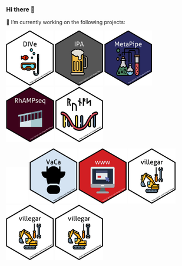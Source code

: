 ### Hi there 👋

🔭 I’m currently working on the following projects:

[<img src="https://raw.githubusercontent.com/villegar/dive/master/inst/images/logo.png" height="150"/>](https://github.com/villegar/dive)
[<img src="https://raw.githubusercontent.com/villegar/IPA/master/inst/images/logo.png" height="150"/>](https://github.com/villegar/IPA)
[<img src="https://raw.githubusercontent.com/villegar/MetaPipe/master/inst/images/metapipe.png" height="150"/>](https://github.com/villegar/MetaPipe)
[<img src="https://raw.githubusercontent.com/villegar/RhAMPseq/master/figures/logo.png" height="150"/>](https://github.com/villegar/RhAMPseq)
[<img src="https://raw.githubusercontent.com/villegar/RuNAs/master/images/logo.png" height="150"/>](https://github.com/villegar/RuNAs)
<!--[<img src="https://raw.githubusercontent.com/villegar/villegar/master/images/half_blank_left.png" height="150"/>](https://github.com/villegar) -->
[<img src="https://raw.githubusercontent.com/villegar/villegar/master/images/half_blank_right.png" height="100" width="60"/>](https://github.com/villegar)
[<img src="https://raw.githubusercontent.com/villegar/vaca/master/images/logo.png" height="150"/>](https://github.com/villegar/vaca)
[<img src="https://raw.githubusercontent.com/villegar/www/master/static/images/logo.png" height="150" alt="www"/>](https://github.com/villegar/www)
[<img src="https://raw.githubusercontent.com/villegar/villegar/master/images/logo_soon.png" height="150" alt="Coming soon"/>](https://github.com/villegar)
[<img src="https://raw.githubusercontent.com/villegar/villegar/master/images/logo_soon.png" height="150" alt="Coming soon"/>](https://github.com/villegar)
[<img src="https://raw.githubusercontent.com/villegar/villegar/master/images/logo_soon.png" height="150" alt="Coming soon"/>](https://github.com/villegar)

<!--
[![Roberto's github stats](https://github-readme-stats.vercel.app/api?username=villegar&count_private=true&show_icons=true&theme=vue)](https://github.com/anuraghazra/github-readme-stats)
**villegar/villegar** is a ✨ _special_ ✨ repository because its `README.md` (this file) appears on your GitHub profile.

Here are some ideas to get you started:

- 🔭 I’m currently working on ...
- 🌱 I’m currently learning ...
- 👯 I’m looking to collaborate on ...
- 🤔 I’m looking for help with ...
- 💬 Ask me about ...
- 📫 How to reach me: ...
- 😄 Pronouns: ...
- ⚡ Fun fact: ...
-->

